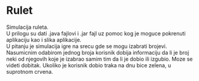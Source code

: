 # Rulet
Simulacija ruleta.\
U prilogu su dati .java fajlovi i .jar fajl uz pomoc kog je moguce pokrenuti aplikaciju kao i slika aplikacije.\
U pitanju je simulacija igre na srecu gde se mogu izabrati brojevi. Nasumicnim odabirom jednog broja korisnik dobija informaciju da li je broj neki od njegovih koje je izabrao 
samim tim da li je dobio ili izgubio.
Moze se videti dobitak.
Ukoliko je korisnik dobio traka na dnu bice zelena, u suprotnom crvena.
